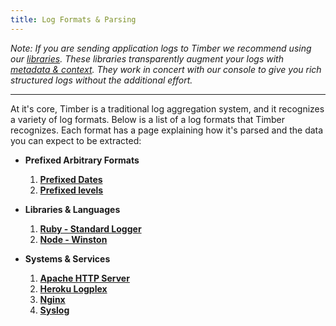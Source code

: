 ```yaml
---
title: Log Formats & Parsing
---
```

*Note: If you are sending application logs to Timber we recommend using our [libraries](/docs/languages). These libraries transparently augment your logs with [metadata & context](/docs/concepts/metadata-context-and-events). They work in concert with our console to give you rich structured logs without the additional effort.*

---

At it's core, Timber is a traditional log aggregation system, and it recognizes a variety of log formats. Below is a list of a log formats that Timber recognizes. Each format has a page explaining how it's parsed and the data you can expect to be extracted:

* **Prefixed Arbitrary Formats**

  1. [**Prefixed Dates**](/docs/concepts/log-formats-and-parsing/prefixed-dates)
  2. [**Prefixed levels**](/docs/concepts/log-formats-and-parsing/prefixed-levels)

* **Libraries & Languages**

  1. [**Ruby - Standard Logger**](/docs/concepts/log-formats-and-parsing/ruby-standard-logger)
  2. [**Node - Winston**](/docs/concepts/log-formats-and-parsing/node-winston)

* **Systems & Services**

  1. [**Apache HTTP Server**](/docs/concepts/log-formats-and-parsing/apache)
  2. [**Heroku Logplex**](/docs/concepts/log-formats-and-parsing/heroku)
  3. [**Nginx**](/docs/concepts/log-formats-and-parsing/nginx)
  4. [**Syslog**](/docs/concepts/log-formats-and-parsing/syslog)
